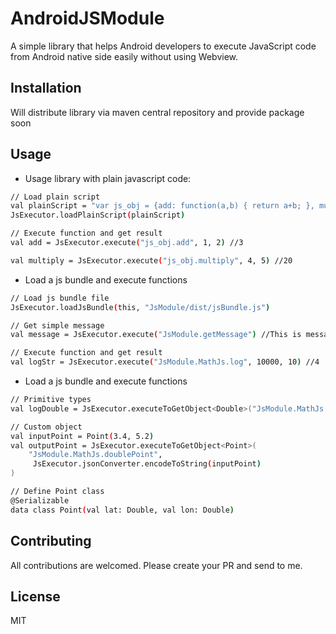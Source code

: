 # AndroidJSModule

A simple library that helps Android developers to execute JavaScript code from Android native side easily without using Webview.

## Installation

Will distribute library via maven central repository and provide package soon

## Usage

- Usage library with plain javascript code:

```sh
// Load plain script
val plainScript = "var js_obj = {add: function(a,b) { return a+b; }, multiply: function(a,b) { return a*b; }};"
JsExecutor.loadPlainScript(plainScript)

// Execute function and get result
val add = JsExecutor.execute("js_obj.add", 1, 2) //3

val multiply = JsExecutor.execute("js_obj.multiply", 4, 5) //20
```

- Load a js bundle and execute functions

```sh
// Load js bundle file
JsExecutor.loadJsBundle(this, "JsModule/dist/jsBundle.js")

// Get simple message
val message = JsExecutor.execute("JsModule.getMessage") //This is message from Javascript side

// Execute function and get result
val logStr = JsExecutor.execute("JsModule.MathJs.log", 10000, 10) //4
```

- Load a js bundle and execute functions

```sh
// Primitive types
val logDouble = JsExecutor.executeToGetObject<Double>("JsModule.MathJs.log", 1000, 10) //2.9999999999999996

// Custom object
val inputPoint = Point(3.4, 5.2)
val outputPoint = JsExecutor.executeToGetObject<Point>(
    "JsModule.MathJs.doublePoint",
     JsExecutor.jsonConverter.encodeToString(inputPoint)
)

// Define Point class
@Serializable
data class Point(val lat: Double, val lon: Double)
```

## Contributing

All contributions are welcomed. Please create your PR and send to me.

## License

MIT
